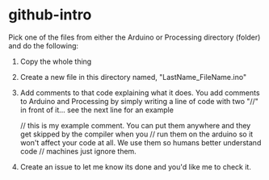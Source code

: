 # github-intro

Pick one of the files from either the Arduino or Processing directory (folder) and do the following:


1.  Copy the whole thing
2.  Create a new file in this directory named, "LastName_FileName.ino"
3.  Add comments to that code explaining what it does.  You add comments to Arduino and Processing by simply 
    writing a line of code with two "//" in front of it... see the next line for an example
    
    // this is my example comment.  You can put them anywhere and they get skipped by the compiler when you
    // run them on the arduino so it won't affect your code at all.  We use them so humans better understand code
    // machines just ignore them.
    
4.  Create an issue to let me know its done and you'd like me to check it.
